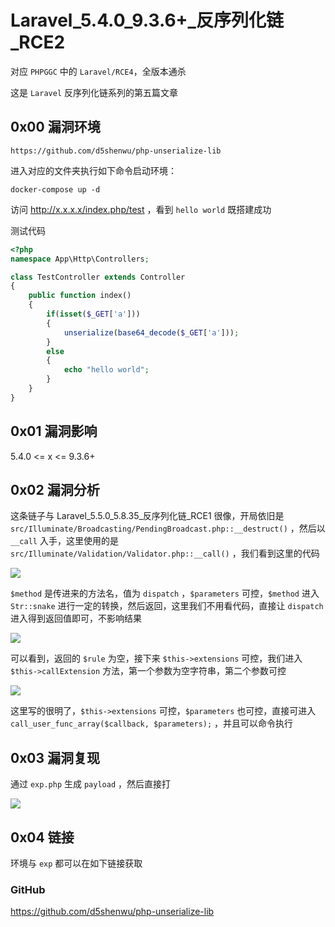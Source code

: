 # Laravel_5.4.0_9.3.6+\_反序列化链_RCE2

对应 `PHPGGC` 中的 `Laravel/RCE4`，全版本通杀

这是 `Laravel` 反序列化链系列的第五篇文章

## 0x00 漏洞环境

```
https://github.com/d5shenwu/php-unserialize-lib
```

进入对应的文件夹执行如下命令启动环境：

```
docker-compose up -d
```

访问 http://x.x.x.x/index.php/test ，看到 `hello world` 既搭建成功

测试代码

```php
<?php
namespace App\Http\Controllers;

class TestController extends Controller
{
	public function index()
	{
		if(isset($_GET['a']))
		{
			unserialize(base64_decode($_GET['a']));
		}
		else
		{
			echo "hello world";
		}
	}
}
```

## 0x01 漏洞影响

5.4.0 <= x <= 9.3.6+

## 0x02 漏洞分析

这条链子与 Laravel_5.5.0_5.8.35\_反序列化链_RCE1 很像，开局依旧是 `src/Illuminate/Broadcasting/PendingBroadcast.php::__destruct()` ，然后以 `__call` 入手，这里使用的是 `src/Illuminate/Validation/Validator.php::__call()` ，我们看到这里的代码

![](https://gitee.com/d5shenwu/picgo/raw/master/img/20220905194557.png)

`$method` 是传进来的方法名，值为 `dispatch` ，`$parameters` 可控，`$method` 进入 `Str::snake` 进行一定的转换，然后返回，这里我们不用看代码，直接让 `dispatch` 进入得到返回值即可，不影响结果

![](https://gitee.com/d5shenwu/picgo/raw/master/img/20220905195259.png)

可以看到，返回的 `$rule` 为空，接下来 `$this->extensions` 可控，我们进入 `$this->callExtension` 方法，第一个参数为空字符串，第二个参数可控

![](https://gitee.com/d5shenwu/picgo/raw/master/img/20220905195450.png)

这里写的很明了，`$this->extensions` 可控，`$parameters` 也可控，直接可进入 `call_user_func_array($callback, $parameters);` ，并且可以命令执行

## 0x03 漏洞复现

通过 `exp.php` 生成 `payload` ，然后直接打

![](https://gitee.com/d5shenwu/picgo/raw/master/img/20220905200040.png)

## 0x04 链接

环境与 `exp` 都可以在如下链接获取

### GitHub

https://github.com/d5shenwu/php-unserialize-lib







